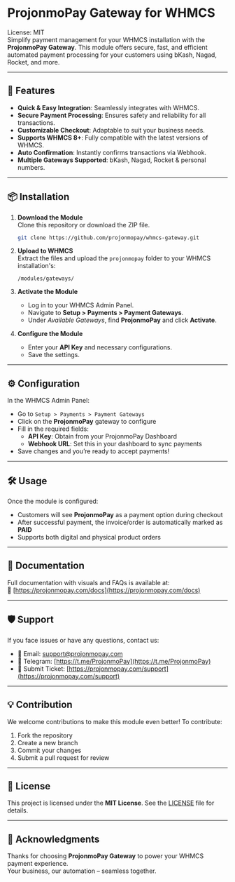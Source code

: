 # ProjonmoPay Gateway for WHMCS

License: MIT  
Simplify payment management for your WHMCS installation with the **ProjonmoPay Gateway**. This module offers secure, fast, and efficient automated payment processing for your customers using bKash, Nagad, Rocket, and more.

---

## 🚀 Features

- **Quick & Easy Integration**: Seamlessly integrates with WHMCS.
- **Secure Payment Processing**: Ensures safety and reliability for all transactions.
- **Customizable Checkout**: Adaptable to suit your business needs.
- **Supports WHMCS 8+**: Fully compatible with the latest versions of WHMCS.
- **Auto Confirmation**: Instantly confirms transactions via Webhook.
- **Multiple Gateways Supported**: bKash, Nagad, Rocket & personal numbers.

---

## 📦 Installation

1. **Download the Module**  
   Clone this repository or download the ZIP file.
   ```bash
   git clone https://github.com/projonmopay/whmcs-gateway.git
   ```

2. **Upload to WHMCS**  
   Extract the files and upload the `projonmopay` folder to your WHMCS installation's:
   ```
   /modules/gateways/
   ```

3. **Activate the Module**
   - Log in to your WHMCS Admin Panel.
   - Navigate to **Setup > Payments > Payment Gateways**.
   - Under *Available Gateways*, find **ProjonmoPay** and click **Activate**.

4. **Configure the Module**
   - Enter your **API Key** and necessary configurations.
   - Save the settings.

---

## ⚙️ Configuration

In the WHMCS Admin Panel:

- Go to `Setup > Payments > Payment Gateways`
- Click on the **ProjonmoPay** gateway to configure
- Fill in the required fields:
  - **API Key**: Obtain from your ProjonmoPay Dashboard
  - **Webhook URL**: Set this in your dashboard to sync payments
- Save changes and you’re ready to accept payments!

---

## 🛠️ Usage

Once the module is configured:

- Customers will see **ProjonmoPay** as a payment option during checkout
- After successful payment, the invoice/order is automatically marked as **PAID**
- Supports both digital and physical product orders

---

## 📖 Documentation

Full documentation with visuals and FAQs is available at:  
📘 [https://projonmopay.com/docs](https://projonmopay.com/docs)

---

## 🛡️ Support

If you face issues or have any questions, contact us:

- 📧 Email: [support@projonmopay.com](mailto:support@projonmopay.com)
- 💬 Telegram: [https://t.me/ProjonmoPay](https://t.me/ProjonmoPay)
- 📝 Submit Ticket: [https://projonmopay.com/support](https://projonmopay.com/support)

---

## 💡 Contribution

We welcome contributions to make this module even better! To contribute:

1. Fork the repository
2. Create a new branch
3. Commit your changes
4. Submit a pull request for review

---

## 📜 License

This project is licensed under the **MIT License**. See the [LICENSE](LICENSE) file for details.

---

## 🌟 Acknowledgments

Thanks for choosing **ProjonmoPay Gateway** to power your WHMCS payment experience.  
Your business, our automation – seamless together.
